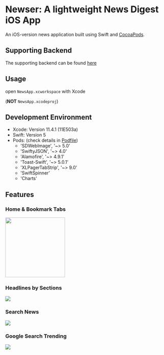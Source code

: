 # Newser: A lightweight News Digest iOS App

An iOS-version news application built using Swift and [CocoaPods](https://cocoapods.org/).


## Supporting Backend

The supporting backend can be found [here](https://github.com/Microos/Newser-iOS/tree/backend)

## Usage

open `NewsApp.xcworkspace` with Xcode 

(__NOT__ `NewsApp.xcodeproj`)

## Development Environment

- Xcode: Version 11.4.1 (11E503a)
- Swift: Version 5
- Pods: (check details in [Podfile](https://github.com/Microos/Newser-iOS/blob/master/Podfile))
  - 'SDWebImage', '~> 5.0'
  - 'SwiftyJSON', '~> 4.0'
  - 'Alamofire', '~> 4.9.1'
  - 'Toast-Swift', '~> 5.0.1'
  - 'XLPagerTabStrip', '~> 9.0'
  - 'SwiftSpinner'
  - 'Charts'

## Features

### Home & Bookmark Tabs

<img src="https://i.ibb.co/pvQmJx0/home-gif-sm.gif" width="187px">

### Headlines by Sections

<img src="https://i.ibb.co/x6mrJky/headlines-gif-sm.gif">

### Search News

<img src="https://i.ibb.co/7n60HLk/search-gif-sm.gif">

### Google Search Trending

<img src="https://i.ibb.co/YQ5s5f0/trendiing-gif-sm.gif">
